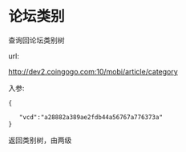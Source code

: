 # 论坛类别 #
查询回论坛类别树

url:

http://dev2.coingogo.com:10/mobi/article/category

入参:

	{

       "vcd":"a28882a389ae2fdb44a56767a776373a"
	}

返回类别树，由两级
